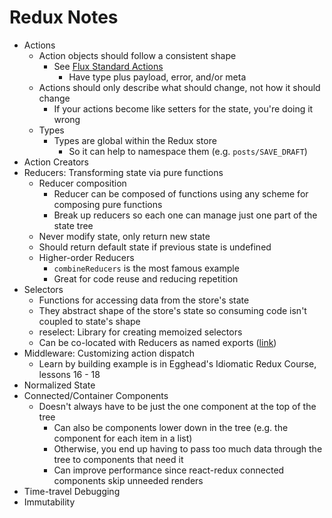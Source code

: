 # Redux Notes

* Actions
  * Action objects should follow a consistent shape
    * See [Flux Standard Actions][flux-standard-actions]
      * Have type plus payload, error, and/or meta
  * Actions should only describe what should change, not how it should change
    * If your actions become like setters for the state, you're doing it wrong
  * Types
    * Types are global within the Redux store
      * So it can help to namespace them (e.g. `posts/SAVE_DRAFT`)
* Action Creators
* Reducers: Transforming state via pure functions
  * Reducer composition
    * Reducer can be composed of functions using any scheme for composing pure functions
    * Break up reducers so each one can manage just one part of the state tree
  * Never modify state, only return new state
  * Should return default state if previous state is undefined
  * Higher-order Reducers
    * `combineReducers` is the most famous example
    * Great for code reuse and reducing repetition
* Selectors
  * Functions for accessing data from the store's state
  * They abstract shape of the store's state so consuming code isn't coupled to state's shape
  * reselect: Library for creating memoized selectors
  * Can be co-located with Reducers as named exports ([link][colocate-selectors])
* Middleware: Customizing action dispatch
  * Learn by building example is in Egghead's Idiomatic Redux Course, lessons 16 - 18
* Normalized State
* Connected/Container Components
  * Doesn't always have to be just the one component at the top of the tree
    * Can also be components lower down in the tree (e.g. the component for each item in a list)
    * Otherwise, you end up having to pass too much data through the tree to components that need it
    * Can improve performance since react-redux connected components skip unneeded renders
* Time-travel Debugging
* Immutability

[colocate-selectors]: https://github.com/tayiorbeii/egghead.io_idiomatic_redux_course_notes/blob/master/10-Colocating_Selectors_with_Reducers.md
[flux-standard-actions]: https://github.com/acdlite/flux-standard-action
